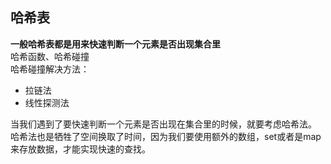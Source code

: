 
## 哈希表
**一般哈希表都是用来快速判断一个元素是否出现集合里**  
哈希函数、哈希碰撞  
哈希碰撞解决方法：
* 拉链法
* 线性探测法
  
当我们遇到了要快速判断一个元素是否出现在集合里的时候，就要考虑哈希法。  
哈希法也是牺牲了空间换取了时间，因为我们要使用额外的数组，set或者是map来存放数据，才能实现快速的查找。
